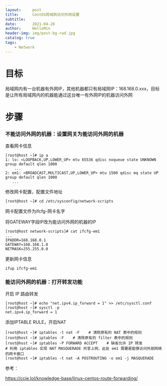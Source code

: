 ```yaml
---
layout:     post
title:      CentOS局域网访问外网设置
subtitle:   
date:       2021-04-28
author:     HelloMin
header-img: img/post-bg-rwd.jpg
catalog: true
tags:
    - Network
---
```


# 目标

局域网内有一台机器有外网IP，其他机器都只有局域网IP：168.168.0.xxx，目标是让所有局域网内的机器能通过这台唯一有外网IP的机器访问外网

# 步骤

### 不能访问外网的机器：设置网关为能访问外网的机器

查看网卡信息

```
[root@host ~]# ip a
1: lo: <LOOPBACK,UP,LOWER_UP> mtu 65536 qdisc noqueue state UNKNOWN group default qlen 1000
    ...
2: em1: <BROADCAST,MULTICAST,UP,LOWER_UP> mtu 1500 qdisc mq state UP group default qlen 1000
   ...
```

修改网卡配置，配置文件地址

```
[root@host ~]# cd /etc/sysconfig/network-scripts
```

网卡配置文件为ifcfg-网卡名字

将GATEWAY字段IP改为能访问外网的机器的IP

```
[root@host network-scripts]# cat ifcfg-em1
...
IPADDR=168.168.0.1
GATEWAY=168.168.1.0
NETMASK=255.255.0.0
```

更新网卡信息

```
ifup ifcfg-em1
```



### 能访问外网的机器：打开转发功能

开启 IP 路由转发

```
[root@host ~]# echo "net.ipv4.ip_forward = 1" >> /etc/sysctl.conf
[root@host ~]# sysctl -p
net.ipv4.ip_forward = 1
```

添加IPTABLE RULE，开启NAT

```
[root@host ~]# iptables -t nat -F    # 清除原有的 NAT 表中的规则
[root@host ~]# iptables -F    # 清除原有的 filter 表中的规则
[root@host ~]# iptables -P FORWARD ACCEPT    # 缺省允许 IP 转发
# 利用 iptables 实现 NAT MASQUERADE 共享上网，此处 em1 需要是能够访问外部网络的网卡接口
[root@host ~]# iptables -t nat -A POSTROUTING -o em1 -j MASQUERADE
```



参考：

https://ccie.lol/knowledge-base/linux-centos-route-forwarding/